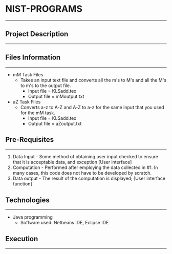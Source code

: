 # NIST-PROGRAMS
---
## Project Description
---

## Files Information
---
* mM Task Files  
     * Takes an input text file  and converts all the m's to M's and all the M's to m's to the output file.
       * Input file = KLSadd.tex
       * Output file = mMoutput.txt
* aZ Task Files
     * Converts a-z to A-Z and A-Z to a-z for the same input that you used for the mM task.
       * Input file = KLSadd.tex
       * Output file = aZoutput.txt

## Pre-Requisites
---
1. Data Input - Some method of obtaining user input checked to ensure that it is acceptable data, and exception [User interface]
2. Computation - Performed after employing the data collected in #1. In many cases, this code does not have to be developed by scratch. 
3. Data output - The result of the computation is displayed; [User interface function]
## Technologies
---
* Java programming
  * Software used: Netbeans IDE, Eclipse IDE
## Execution
---

